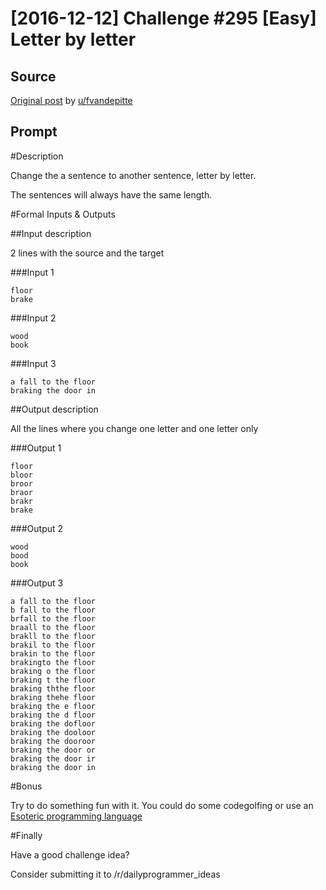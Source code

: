 # [2016-12-12] Challenge #295 [Easy] Letter by letter

## Source

[Original post](https://old.reddit.com/r/dailyprogrammer/comments/5hy8sm/20161212_challenge_295_easy_letter_by_letter/) by [u/fvandepitte](https://old.reddit.com/user/fvandepitte)

## Prompt

#Description

Change the a sentence to another sentence, letter by letter.

The sentences will always have the same length.

#Formal Inputs &amp; Outputs

##Input description

2 lines with the source and the target

###Input 1

    floor
    brake

###Input 2

    wood
    book

###Input 3

    a fall to the floor
    braking the door in

##Output description

All the lines where you change one letter and one letter only


###Output 1

    floor
    bloor
    broor
    braor
    brakr
    brake

###Output 2

    wood
    bood
    book

###Output 3

    a fall to the floor
    b fall to the floor
    brfall to the floor
    braall to the floor
    brakll to the floor
    brakil to the floor
    brakin to the floor
    brakingto the floor
    braking o the floor
    braking t the floor
    braking ththe floor
    braking thehe floor
    braking the e floor
    braking the d floor
    braking the dofloor
    braking the dooloor
    braking the dooroor
    braking the door or
    braking the door ir
    braking the door in

#Bonus

Try to do something fun with it. You could do some codegolfing or use an [Esoteric programming language](https://en.wikipedia.org/wiki/Esoteric_programming_language)

#Finally

Have a good challenge idea?

Consider submitting it to /r/dailyprogrammer_ideas

